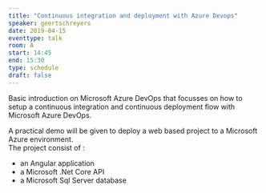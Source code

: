 ```yaml
---
title: "Continuous integration and deployment with Azure Devops"
speaker: geertschreyers
date: 2019-04-15
eventtype: talk
room: A
start: 14:45
end: 15:30
type: schedule
draft: false
---
```


Basic introduction on Microsoft Azure DevOps that focusses on how to setup a continuous integration and
continuous deployment flow with Microsoft Azure DevOps.  

A practical demo will be given to deploy a web based project to a Microsoft Azure environment.  
The project consist of :

- an Angular application
- a Microsoft .Net Core API
- a Microsoft Sql Server database


